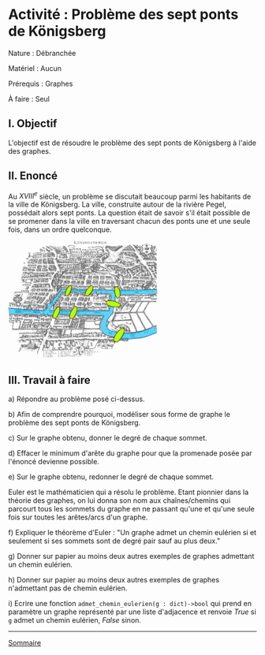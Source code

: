 # Activité : Problème des sept ponts de Königsberg

Nature : Débranchée

Matériel : Aucun

Prérequis : Graphes

À faire : Seul

## I. Objectif

L'objectif est de résoudre le problème des sept ponts de Königsberg à l'aide des graphes.

## II. Enoncé

Au $XVIII^e$ siècle, un problème se discutait beaucoup parmi les habitants de la ville de Königsberg. La ville, construite autour de la rivière Pegel, possédait alors sept ponts. La question était de savoir s'il était possible de se promener dans la ville en traversant chacun des ponts une et une seule fois, dans un ordre quelconque.

![image](./img/konigsberg.png)

## III. Travail à faire

a) Répondre au problème posé ci-dessus.

b) Afin de comprendre pourquoi, modéliser sous forme de graphe le problème des sept ponts de Königsberg.

c) Sur le graphe obtenu, donner le degré de chaque sommet.

d) Effacer le minimum d'arête du graphe pour que la promenade posée par l'énoncé devienne possible.

e) Sur le graphe obtenu, redonner le degré de chaque sommet.

Euler est le mathématicien qui a résolu le problème. Etant pionnier dans la théorie des graphes, on lui donna son nom aux chaînes/chemins qui parcourt tous les sommets du graphe en ne passant qu'une et qu'une seule fois sur toutes les arêtes/arcs d'un graphe.

f) Expliquer le théorème d'Euler : "Un graphe admet un chemin eulérien si et seulement si ses sommets sont de degré pair sauf au plus deux."

g) Donner sur papier au moins deux autres exemples de graphes admettant un chemin eulérien.

h) Donner sur papier au moins deux autres exemples de graphes n'admettant pas de chemin eulérien.

i) Ecrire une fonction `admet_chemin_eulerien(g : dict)->bool` qui prend en paramètre un graphe représenté par une liste d'adjacence et renvoie $True$ si `g` admet un chemin eulérien, $False$ sinon.

____________________

[Sommaire](./../../README.md)